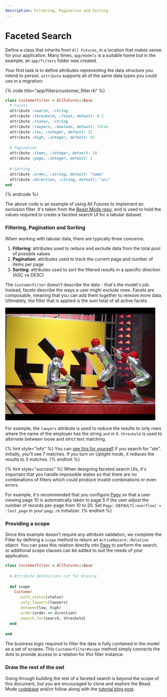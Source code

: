 ```yaml
---
description: Filtering, Pagination and Sorting
---
```


# Faceted Search

Define a class that inherits from `All Futures`, in a location that makes sense for your application. Many times, `app/models` is a suitable home but in the example, an `app/filters` folder was created.

Your first task is to define attributes representing the data structure you intend to persist. `attribute` supports all of the same data types you could use in a migration:

{% code title="app/filters/customer_filter.rb" %}
```ruby
class CustomerFilter < AllFutures::Base
  # Facets
  attribute :search, :string
  attribute :threshold, :float, default: 0.1
  attribute :status, :string
  attribute :lawyers, :boolean, default: false
  attribute :low, :integer, default: 21
  attribute :high, :integer, default: 65
  
  # Pagination
  attribute :items, :integer, default: 10
  attribute :page, :integer, default: 1
  
  # Sorting
  attribute :order, :string, default: "name"
  attribute :direction, :string, default: "asc"
end
```
{% endcode %}

The above code is an example of using All Futures to implement an exclusion filter. It's taken from the [Beast Mode repo](https://github.com/leastbad/beast\_mode), and is used to hold the values required to create a faceted search UI for a tabular dataset.

### Filtering, Pagination and Sorting

When working with tabular data, there are typically three concerns:

1. **Filtering**: attributes used to reduce and exclude data from the total pool of possible values
2. **Pagination**: attributes used to track the current page and number of items per page
3. **Sorting**: attributes used to sort the filtered results in a specific direction (ASC vs DESC)

The `CustomerFilter` doesn't describe the data - that's the model's job. Instead, facets describe the ways a user might exclude rows. Facets are composable, meaning that you can add them together to remove more data. Ultimately, the filter that is applied is the sum total of all active facets.

![Hole In The Wall](../.gitbook/assets/hole.jpg)

For example, the `lawyers` attribute is used to reduce the results to only rows where the name of the employer has the string `and` in it. `threshold` is used to alternate between loose and strict text matching.

{% hint style="info" %}
You can [see this for yourself](https://beastmode.leastbad.com) if you search for "ste". Initially, you'll see 7 matches. If you turn on _Uptight_ _mode_, it reduces the results to 3 matches.
{% endhint %}

{% hint style="success" %}
When designing faceted search UIs, it's important that you handle impossible states so that there are no combinations of filters which could produce invalid combinations or even errors.

For example, it's recommended that you configure [Pagy](https://github.com/ddnexus/pagy) so that a user viewing page 10 is automatically taken to page 5 if the user adjust the number of records per-page from 10 to 20. Set `Pagy::DEFAULT[:overflow] = :last_page` in your `pagy.rb` initializer.
{% endhint %}

### Providing a scope

Since this example doesn't require any attribute validation, we complete the Filter by defining a `scope` method to return an `ActiveRecord::Relation` object. You can pass this relation directly into [Pagy](https://github.com/ddnexus/pagy) to perform the search, or additional scope clauses can be added to suit the needs of your application.

```ruby
class CustomerFilter < AllFutures::Base

  # Attribute definitions cut for brevity

  def scope
    Customer
      .with_status(status)
      .only_lawyers(lawyers)
      .between(low, high)
      .order(order => direction)
      .search_for(search, threshold)
  end
  
end
```

The business logic required to filter the data is fully contained in the model as a set of scopes. This `CustomerFilter#scope` method simply connects the dots to provide access to a relation for _this_ filter instance.

### Draw the rest of the owl

Going through building the rest of a faceted search is beyond the scope of this document, but you are encouraged to clone and explore the Beast Mode [codebase](https://github.com/leastbad/beast\_mode) and/or follow along with the [tutorial blog post](https://leastbad.com/beast-mode).

